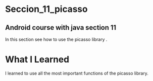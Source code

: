 # Seccion_11_picasso
## Android course with java section 11

In this section see how to use the picasso library .

# What I Learned

I learned to use all the most important functions of the picasso library.
